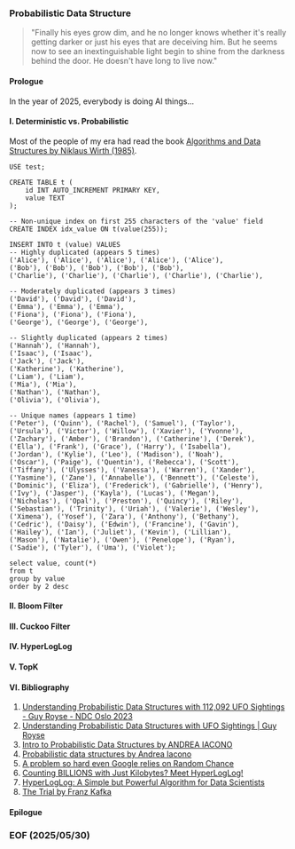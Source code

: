 ### Probabilistic Data Structure

> "Finally his eyes grow dim, and he no longer knows whether it's really getting darker or just his eyes that are deceiving him. But he seems now to see an inextinguishable light begin to shine from the darkness behind the door. He doesn't have long to live now." 


#### Prologue
In the year of 2025, everybody is doing AI things... 


#### I. Deterministic vs. Probabilistic 
Most of the people of my era had read the book [Algorithms and Data Structures by Niklaus Wirth (1985)](https://informatika-21.ru/pdf/AD.pdf). 

```
USE test; 

CREATE TABLE t (
    id INT AUTO_INCREMENT PRIMARY KEY,
    value TEXT
);

-- Non-unique index on first 255 characters of the 'value' field
CREATE INDEX idx_value ON t(value(255)); 
```

```
INSERT INTO t (value) VALUES
-- Highly duplicated (appears 5 times)
('Alice'), ('Alice'), ('Alice'), ('Alice'), ('Alice'),
('Bob'), ('Bob'), ('Bob'), ('Bob'), ('Bob'),
('Charlie'), ('Charlie'), ('Charlie'), ('Charlie'), ('Charlie'),

-- Moderately duplicated (appears 3 times)
('David'), ('David'), ('David'),
('Emma'), ('Emma'), ('Emma'),
('Fiona'), ('Fiona'), ('Fiona'),
('George'), ('George'), ('George'),

-- Slightly duplicated (appears 2 times)
('Hannah'), ('Hannah'),
('Isaac'), ('Isaac'),
('Jack'), ('Jack'),
('Katherine'), ('Katherine'),
('Liam'), ('Liam'),
('Mia'), ('Mia'),
('Nathan'), ('Nathan'),
('Olivia'), ('Olivia'),

-- Unique names (appears 1 time)
('Peter'), ('Quinn'), ('Rachel'), ('Samuel'), ('Taylor'), 
('Ursula'), ('Victor'), ('Willow'), ('Xavier'), ('Yvonne'), 
('Zachary'), ('Amber'), ('Brandon'), ('Catherine'), ('Derek'),
('Ella'), ('Frank'), ('Grace'), ('Harry'), ('Isabella'), 
('Jordan'), ('Kylie'), ('Leo'), ('Madison'), ('Noah'),
('Oscar'), ('Paige'), ('Quentin'), ('Rebecca'), ('Scott'),
('Tiffany'), ('Ulysses'), ('Vanessa'), ('Warren'), ('Xander'),
('Yasmine'), ('Zane'), ('Annabelle'), ('Bennett'), ('Celeste'),
('Dominic'), ('Eliza'), ('Frederick'), ('Gabrielle'), ('Henry'),
('Ivy'), ('Jasper'), ('Kayla'), ('Lucas'), ('Megan'),
('Nicholas'), ('Opal'), ('Preston'), ('Quincy'), ('Riley'),
('Sebastian'), ('Trinity'), ('Uriah'), ('Valerie'), ('Wesley'),
('Ximena'), ('Yosef'), ('Zara'), ('Anthony'), ('Bethany'),
('Cedric'), ('Daisy'), ('Edwin'), ('Francine'), ('Gavin'),
('Hailey'), ('Ian'), ('Juliet'), ('Kevin'), ('Lillian'),
('Mason'), ('Natalie'), ('Owen'), ('Penelope'), ('Ryan'),
('Sadie'), ('Tyler'), ('Uma'), ('Violet');
```

```
select value, count(*) 
from t
group by value
order by 2 desc 
```

#### II. Bloom Filter 


#### III. Cuckoo Filter 


#### IV. HyperLogLog


#### V. TopK


#### VI. Bibliography 
1. [Understanding Probabilistic Data Structures with 112,092 UFO Sightings - Guy Royse - NDC Oslo 2023](https://youtu.be/M6XOniVANKI)
2. [Understanding Probabilistic Data Structures with UFO Sightings | Guy Royse](https://youtu.be/2Dzc7fxA0us)
3. [Intro to Probabilistic Data Structures by ANDREA IACONO](https://youtu.be/Y66Uy1he3Vo)
4. [Probabilistic data structures by Andrea Iacono](https://youtu.be/bYyRwGFSFbQ)
5. [A problem so hard even Google relies on Random Chance](https://youtu.be/lJYufx0bfpw)
6. [Counting BILLIONS with Just Kilobytes? Meet HyperLogLog!](https://youtu.be/f69hh3KgFEk)
7. [HyperLogLog: A Simple but Powerful Algorithm for Data Scientists](https://chengweihu.com/hyperloglog/)
8. [The Trial by Franz Kafka](https://www.gutenberg.org/cache/epub/7849/pg7849-images.html)


#### Epilogue


### EOF (2025/05/30)